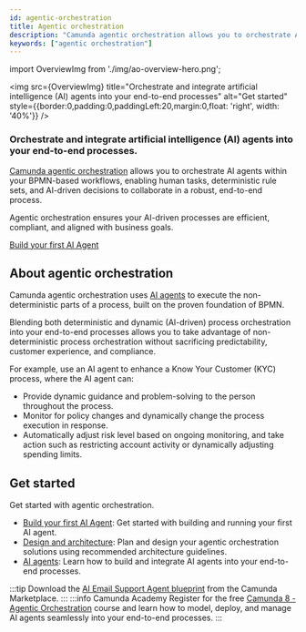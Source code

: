 ```yaml
---
id: agentic-orchestration
title: Agentic orchestration
description: "Camunda agentic orchestration allows you to orchestrate AI agents within your BPMN-based workflows, enabling human tasks, deterministic rule sets, and AI-driven decisions to collaborate in a robust, end-to-end process."
keywords: ["agentic orchestration"]
---
```


import OverviewImg from './img/ao-overview-hero.png';

<img src={OverviewImg} title="Orchestrate and integrate artificial intelligence (AI) agents into your end-to-end processes" alt="Get started" style={{border:0,padding:0,paddingLeft:20,margin:0,float: 'right', width: '40%'}} /><h3 class="subheading">Orchestrate and integrate artificial intelligence (AI) agents into your end-to-end processes.</h3>

[Camunda agentic orchestration](https://camunda.com/agentic-orchestration/) allows you to orchestrate AI agents within your BPMN-based workflows, enabling human tasks, deterministic rule sets, and AI-driven decisions to collaborate in a robust, end-to-end process.

Agentic orchestration ensures your AI-driven processes are efficient, compliant, and aligned with business goals.

<p><a href="../../guides/getting-started-agentic-orchestration/" class="link-arrow">Build your first AI Agent</a></p>

## About agentic orchestration

Camunda agentic orchestration uses [AI agents](ai-agents.md) to execute the non-deterministic parts of a process, built on the proven foundation of BPMN.

Blending both deterministic and dynamic (AI-driven) process orchestration into your end-to-end processes allows you to take advantage of non-deterministic process orchestration without sacrificing predictability, customer experience, and compliance.

For example, use an AI agent to enhance a Know Your Customer (KYC) process, where the AI agent can:

- Provide dynamic guidance and problem-solving to the person throughout the process.
- Monitor for policy changes and dynamically change the process execution in response.
- Automatically adjust risk level based on ongoing monitoring, and take action such as restricting account activity or dynamically adjusting spending limits.

## Get started

Get started with agentic orchestration.

- [Build your first AI Agent](../../guides/getting-started-agentic-orchestration.md): Get started with building and running your first AI agent.
- [Design and architecture](design-architecture.md): Plan and design your agentic orchestration solutions using recommended architecture guidelines.
- [AI agents](ai-agents.md): Learn how to build and integrate AI agents into your end-to-end processes.

:::tip
Download the [AI Email Support Agent blueprint](https://marketplace.camunda.com/en-US/apps/522492/ai-email-support-agent) from the Camunda Marketplace.
:::
:::info Camunda Academy
Register for the free [Camunda 8 - Agentic Orchestration](https://academy.camunda.com/path/c8-lp-agentic) course and learn how to model, deploy, and manage AI agents seamlessly into your end-to-end processes.
:::

